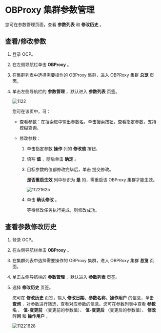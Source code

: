OBProxy 集群参数管理 
===================================

您可在参数管理页面，查看 **参数列表** 和 **修改历史** 。

查看/修改参数 
----------------------------

1. 登录 OCP。

   

2. 在左侧导航栏单击 **OBProxy** 。

   

3. 在集群列表中选择需要操作的 OBProxy 集群，进入 OBPRoxy 集群 **总览** 页面。

   

4. 单击左侧导航栏的 **参数管理** ，默认进入 **参数列表** 页签。

   ![1122](https://help-static-aliyun-doc.aliyuncs.com/assets/img/zh-CN/4404757361/p356008.png)

   您可在该页中，可：
   * 查看参数：在搜索框中输出参数名，单击搜索按钮，查看指定参数，支持模糊查询。

     
   
   * 修改参数：

     1. 单击指定参数 **操作** 列的 **修改值** 按钮，

        
     
     2. 填写 **值** ，随后单击 **确定** 。

        
     
     3. 目标参数的值都修改完毕后，单击 提交修改。

        **是否重启生效** 列中标识为 **是** 的，需重启该 OBProxy 集群才能生效。

        ![11221625](https://help-static-aliyun-doc.aliyuncs.com/assets/img/zh-CN/4404757361/p356017.png)
        
     
     4. 单击 **确认修改** 。

        等待修改任务执行完成，则修改成功。
        
     

     
   

   




**查看参数修改历史** 
---------------------------------

1. 登录 OCP。

   

2. 在左侧导航栏单击 **OBProxy** 。

   

3. 在集群列表中选择需要操作的 OBProxy 集群，进入 OBPRoxy 集群 **总览** 页面。

   

4. 单击左侧导航栏的 **参数管理** ，默认进入 **参数列表** 页签。

   

5. 选择 **修改历史** 页签。

   您可在 **修改历史** 页签，输入 **修改日期、参数名称、操作用户** 的信息，单击 **查询** ，对参数进行筛选，查看对应参数的信息。您可在参数列表中查看 **参数名** 、 **值-变更前** （变更前的参数值）、 **值-变更后** （变更后的参数值）、 **修改时间** 和 **操作用户** 。

   ![11221628](https://help-static-aliyun-doc.aliyuncs.com/assets/img/zh-CN/4404757361/p356020.png)
   




